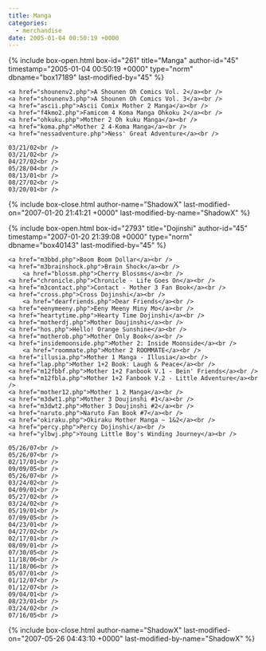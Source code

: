 ```yaml
---
title: Manga
categories:
  - merchandise
date: 2005-01-04 00:50:19 +0000
---
```

{% include box-open.html box-id="261" title="Manga" author-id="45" timestamp="2005-01-04 00:50:19 +0000" type="norm" dbname="box17189" last-modified-by="45" %}
<table1 />

	<a href="shounenv2.php">A Shounen Oh Comics Vol. 2</a><br />
	<a href="shounenv3.php">A Shounen Oh Comics Vol. 3</a><br />
	<a href="ascii.php">Ascii Comix Mother 2 Manga</a><br />
	<a href="f4kmo2.php">Famicom 4 Koma Manga Ohkoku 2</a><br />
	<a href="ohkuku.php">Mother 2 Oh kuku Manga</a><br />
	<a href="koma.php">Mother 2 4-Koma Manga</a><br />
	<a href="nessadventure.php">Ness' Great Adventure</a><br />

<table2 />

	03/21/02<br />
	03/21/02<br />
	04/27/02<br />
	05/28/04<br />
	08/13/01<br />
	08/27/02<br />
	03/20/01<br />

<table3 />
{% include box-close.html author-name="ShadowX" last-modified-on="2007-01-20 21:41:21 +0000" last-modified-by-name="ShadowX" %}

{% include box-open.html box-id="2793" title="Dojinshi" author-id="45" timestamp="2007-01-20 21:39:08 +0000" type="norm" dbname="box40143" last-modified-by="45" %}
<table1 />

	<a href="m3bbd.php">Boom Boom Dollar</a><br />
	<a href="m3brainshock.php">Brain Shock</a><br />
        <a href="blossm.php">Cherry Blossms</a><br />
	<a href="chronicle.php">Chronicle - Life Goes On</a><br />
	<a href="m3contact.php">Contact - Mother 3 Fan Book</a><br />
	<a href="cross.php">Cross Dojinshi</a><br />
        <a href="dearfriends.php">Dear Friends</a><br />
	<a href="eenymeeny.php">Eeny Meeny Miny Mo</a><br />
	<a href="heartytime.php">Hearty Time Dojinshi</a><br />
	<a href="motherdj.php">Mother Doujinshi</a><br />
	<a href="hos.php">Hello! Orange Sunshine</a><br />
	<a href="motherob.php">Mother Only Book</a><br />
	<a href="insidemoonside.php">Mother 2: Inside Moonside</a><br />
        <a href="roommate.php">Mother 2 ROOMMATE</a><br />
	<a href="illusia.php">Mother 1 Manga - Illusia</a><br />
	<a href="lap.php">Mother 1+2 Book: Laugh & Peace</a><br />
	<a href="m12fbbf.php">Mother 1+2 Fanbook V.1 - Bein' Friends</a><br />
	<a href="m12fbla.php">Mother 1+2 Fanbook V.2 - Little Adventure</a><br />
	<a href="mother12.php">Mother 1 2 Manga</a><br />
	<a href="m3dwt1.php">Mother 3 Doujinshi #1</a><br />
	<a href="m3dwt2.php">Mother 3 Doujinshi #2</a><br />
	<a href="naruto.php">Naruto Fan Book #7</a><br />
	<a href="okiraku.php">Okiraku Mother Manga ~ 1&2</a><br />
	<a href="percy.php">Percy Dojinshi</a><br />
	<a href="ylbwj.php">Young Little Boy's Winding Journey</a><br />

<table2 />

	05/26/07<br />
	05/26/07<br />
	02/17/01<br />
	09/09/05<br />
	05/26/07<br />
	03/24/02<br />
	04/09/01<br />
	05/27/02<br />
	03/24/02<br />
	05/19/01<br />
	07/09/05<br />
	04/23/01<br />
	04/27/02<br />
	02/17/01<br />
	08/09/01<br />
	07/30/05<br />
	11/18/06<br />
	11/18/06<br />
	05/07/01<br />
	01/12/07<br />
	01/12/07<br />
	09/04/01<br />
	08/23/01<br />
	03/24/02<br />
	07/16/05<br />

<table3 />
{% include box-close.html author-name="ShadowX" last-modified-on="2007-05-26 04:43:10 +0000" last-modified-by-name="ShadowX" %}
